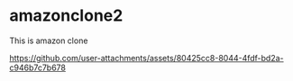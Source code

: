 # amazonclone2
This is amazon clone


https://github.com/user-attachments/assets/80425cc8-8044-4fdf-bd2a-c946b7c7b678

